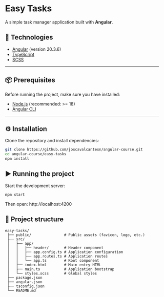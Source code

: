 # Easy Tasks

A simple task manager application built with **Angular**.

## :rocket: Technologies

- [Angular](https://angular.io/) (version 20.3.6)
- [TypeScript](https://www.typescriptlang.org/)
- [SCSS](https://sass-lang.com/)

---

## :package: Prerequisites

Before running the project, make sure you have installed:

- [Node.js](https://nodejs.org/) (recommended: >= 18)
- [Angular CLI](https://angular.io/cli)

---

## :gear: Installation

Clone the repository and install dependencies:

```bash
git clone https://github.com/joscavalcantesn/angular-course.git
cd angular-course/easy-tasks
npm install
```

## :arrow_forward: Running the project

Start the development server:

```bash
npm start
```

Then open: http://localhost:4200

## :file_folder: Project structure

```
easy-tasks/
 ├── public/               # Public assets (favicon, logo, etc.)
 ├── src/
 │   ├── app/
 │   │   ├── header/       # Header component
 │   │   ├── app.config.ts # Application configuration
 │   │   ├── app.routes.ts # Application routes
 │   │   └── app.ts        # Root component
 │   ├── index.html        # Main entry HTML
 │   ├── main.ts           # Application bootstrap
 │   └── styles.scss       # Global styles
 ├── package.json
 ├── angular.json
 ├── tsconfig.json
 └── README.md
```
